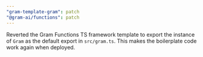 ```yaml
---
"gram-template-gram": patch
"@gram-ai/functions": patch
---
```


Reverted the Gram Functions TS framework template to export the instance of
`Gram` as the default export in `src/gram.ts`. This makes the boilerplate code
work again when deployed.
